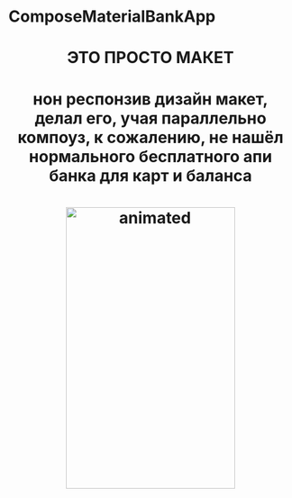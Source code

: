 # ComposeMaterialBankApp
<h1 align="center">ЭТО ПРОСТО МАКЕТ</h1>
<h1 align="center">нон респонзив дизайн макет, делал его, учая параллельно компоуз, к сожалению, не нашёл нормального бесплатного апи банка для карт и баланса</h1>
<h1 align="center">
  <img src="https://github.com/lakinsbeast/ComposeMaterialBankApp/blob/master/2571030956683.gif" alt="animated" width="300" height="500"/>
</h1>
